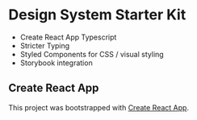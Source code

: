 # Design System Starter Kit

- Create React App Typescript
- Stricter Typing
- Styled Components for CSS / visual styling
- Storybook integration

## Create React App

This project was bootstrapped with [Create React App](https://github.com/facebook/create-react-app).
